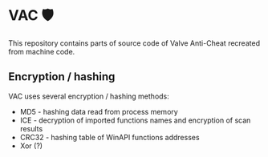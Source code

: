 # VAC 🛡️
This repository contains parts of source code of Valve Anti-Cheat recreated from machine code.

## Encryption / hashing
VAC uses several encryption / hashing methods:
- MD5 - hashing data read from process memory
- ICE - decryption of imported functions names and encryption of scan results
- CRC32 - hashing table of WinAPI functions addresses
- Xor (?)